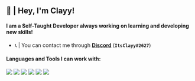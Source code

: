## 👋 | Hey, I'm Clayy!

#### I am a Self-Taught Developer always working on learning and developing new skills!
- 📞 | You can contact me through **[Discord](https://discord.com/users/694367588464984095)** (**`ItsClayy#2627`**)

#### Languages and Tools I can work with:
<a><img src="https://img.shields.io/badge/-Nodejs-43853?logo=Node.js&logoColor=white"></a>
<img src="https://img.shields.io/badge/-NPM-CB3837?logo=npm&logoColor=white">
<img src="https://img.shields.io/badge/-HTML5-534F26?logo=html5&logoColor=white">
<img src="https://img.shields.io/badge/-Heroku-430098?logo=heroku&logoColor=white">
<img src="https://img.shields.io/badge/-Github_Actions-2088FF?logo=github-actions&logoColor=white">
<img src="https://img.shields.io/badge/-repl.it-56676e?logo=repl.it&logoColor=white"></a>
